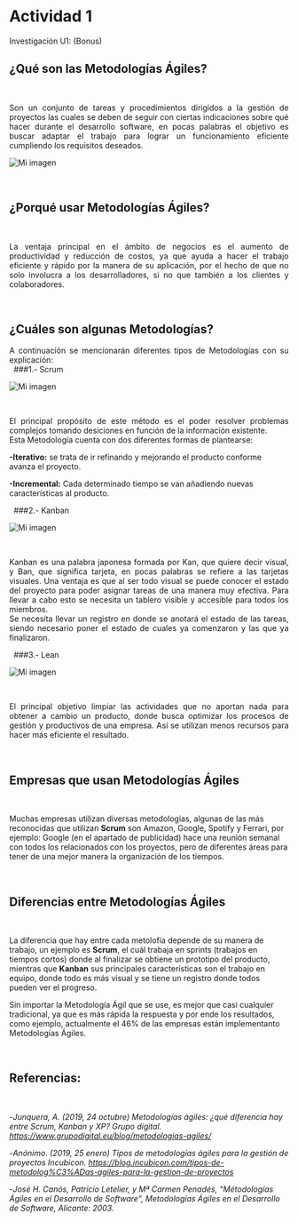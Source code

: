  

# Actividad 1
Investigación U1: (Bonus)
## ¿Qué son las Metodologías Ágiles?

&nbsp;
<div style="text-align: justify">
Son un conjunto de tareas y procedimientos dirigidos a la gestión de proyectos las cuales se deben de seguir con ciertas indicaciones sobre qué hacer durante el desarrollo software, en pocas palabras el objetivo es buscar adaptar el trabajo para lograr un funcionamiento eficiente cumpliendo los requisitos deseados. 
</div>

![Mi imagen](/archivos/individual/Actividad_1/Metod.jpg)

&nbsp;

## ¿Porqué usar Metodologías Ágiles?

&nbsp;
<div style="text-align: justify">
La ventaja principal en el ámbito de negocios es el aumento de productividad y reducción de costos, ya que ayuda a hacer el trabajo eficiente y rápido por la manera de su aplicación, por el hecho de que no solo involucra a los desarrolladores, si no que también a los clientes y colaboradores. 
</div>

&nbsp;

## ¿Cuáles son algunas Metodologías?


<div style="text-align: justify">
A continuación se mencionarán diferentes tipos de Metodologías con su explicación:
</div>
&nbsp;
###1.- Scrum

![Mi imagen](/archivos/individual/Actividad_1/Scrum.png)

&nbsp;
<div style="text-align: justify">
El principal propósito de este método es el poder resolver problemas complejos tomando desiciones en función de la información existente. 
</div>
<div style="text-align: justify">
Esta Metodología cuenta con dos diferentes formas de plantearse: 
</div>


**-Iterativo:** se trata de ir refinando y mejorando el producto conforme avanza el proyecto. 

**-Incremental:** Cada determinado tiempo se van añadiendo nuevas características al producto.

&nbsp;
###2.- Kanban

![Mi imagen](/archivos/individual/Actividad_1/Kanban.png)

&nbsp;
<div style="text-align: justify">
Kanban es una palabra japonesa formada por Kan, que quiere decir visual, y Ban, que significa tarjeta, en pocas palabras se refiere a las tarjetas visuales. Una ventaja es que al ser todo visual se puede conocer el estado del proyecto para poder asignar tareas de una manera muy efectiva. Para llevar a cabo esto se necesita un tablero visible y accesible para todos los miembros.
</div>
<div style="text-align: justify">
Se necesita llevar un registro en donde se anotará el estado de las tareas, siendo necesario poner el estado de cuales ya comenzaron y las que ya finalizaron.
</div>

&nbsp;
###3.- Lean

![Mi imagen](/archivos/individual/Actividad_1/Lean.jpg)

&nbsp;
<div style="text-align: justify">
El principal objetivo limpiar las actividades que no aportan nada para obtener a cambio un producto, donde busca optimizar los procesos de gestión y productivos de una empresa. Así se utilizan menos recursos para hacer más eficiente el resultado.
</div>

&nbsp;
## Empresas que usan Metodologías Ágiles
&nbsp;

Muchas empresas utilizan diversas metodologías, algunas de las más reconocidas que utilizan **Scrum** son Amazon, Google, Spotify y Ferrari, por ejemplo: Google (en el apartado de publicidad) hace una reunión semanal con todos los relacionados con los proyectos, pero de diferentes áreas para tener de una mejor manera la organización de los tiempos. 
&nbsp;

&nbsp;
## Diferencias entre Metodologías Ágiles
&nbsp;

La diferencia que hay entre cada metolofía depende de su manera de trabajo, un ejemplo es **Scrum**, el cuál trabaja en sprints (trabajos en tiempos cortos) donde al finalizar se obtiene un prototipo del producto, mientras que **Kanban** sus principales características son el trabajo en equipo, donde todo es más visual y se tiene un registro donde todos pueden ver el progreso.

Sin importar la Metodología Ágil que se use, es mejor que casi cualquier tradicional, ya que es más rápida la respuesta y por ende los resultados, como ejemplo, actualmente el 46% de las empresas están implementanto Metodologías Ágiles. 

&nbsp;
## Referencias:
&nbsp;

-*Junquera, A. (2019, 24 octubre) Metodologías ágiles: ¿qué diferencia hay entre Scrum, Kanban y XP? Grupo digital. https://www.grupodigital.eu/blog/metodologias-agiles/*

-*Anónimo. (2019, 25 enero) Tipos de metodologías ágiles para la gestión de proyectos Incubicon. https://blog.incubicon.com/tipos-de-metodolog%C3%ADas-agiles-para-la-gestion-de-proyectos*

-*José H. Canós, Patricio Letelier, y Mª Carmen Penadés, “Métodologías Ágiles en el Desarrollo de Software”, Metodologías Ágiles en el Desarrollo de Software, Alicante: 2003.*